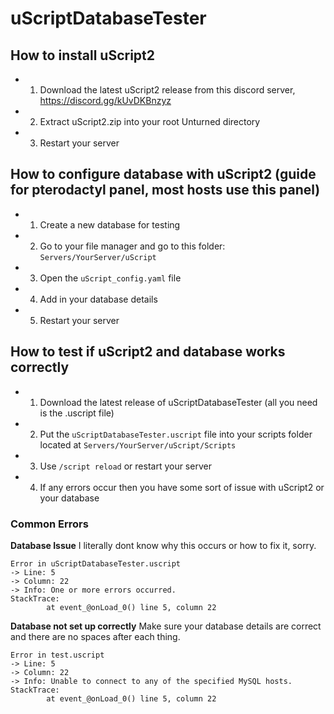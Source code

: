 # uScriptDatabaseTester


## How to install uScript2
- 1. Download the latest uScript2 release from this discord server, https://discord.gg/kUvDKBnzyz
- 2. Extract uScript2.zip into your root Unturned directory
- 3. Restart your server

## How to configure database with uScript2 (guide for pterodactyl panel, most hosts use this panel)
- 1. Create a new database for testing
- 2. Go to your file manager and go to this folder: `Servers/YourServer/uScript`
- 3. Open the `uScript_config.yaml` file
- 4. Add in your database details
- 5. Restart your server

## How to test if uScript2 and database works correctly
- 1. Download the latest release of uScriptDatabaseTester (all you need is the .uscript file)
- 2. Put the `uScriptDatabaseTester.uscript` file into your scripts folder located at `Servers/YourServer/uScript/Scripts`
- 3. Use `/script reload` or restart your server
- 4. If any errors occur then you have some sort of issue with uScript2 or your database

### Common Errors

**Database Issue**
I literally dont know why this occurs or how to fix it, sorry.
```
Error in uScriptDatabaseTester.uscript
-> Line: 5
-> Column: 22
-> Info: One or more errors occurred.
StackTrace:
        at event_@onLoad_0() line 5, column 22
```

**Database not set up correctly**
Make sure your database details are correct and there are no spaces after each thing.
```
Error in test.uscript
-> Line: 5
-> Column: 22
-> Info: Unable to connect to any of the specified MySQL hosts.
StackTrace:
        at event_@onLoad_0() line 5, column 22
```

